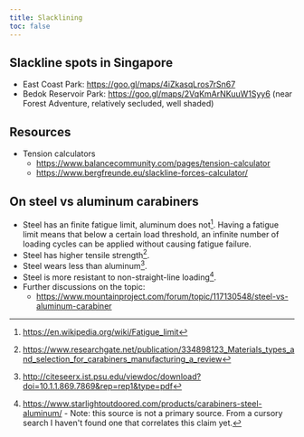 ```yaml
---
title: Slacklining
toc: false
---
```

## Slackline spots in Singapore

- East Coast Park: https://goo.gl/maps/4iZkasqLros7rSn67
- Bedok Reservoir Park: https://goo.gl/maps/2VqKmArNKuuW1Syy6 (near Forest Adventure, relatively secluded, well shaded)

## Resources

- Tension calculators
    - https://www.balancecommunity.com/pages/tension-calculator
    - https://www.bergfreunde.eu/slackline-forces-calculator/

## On steel vs aluminum carabiners

- Steel has an finite fatigue limit, aluminum does not[^1]. Having a fatigue limit means that below a certain load threshold, an infinite number of loading cycles can be applied without causing fatigue failure.
- Steel has higher tensile strength[^2].
- Steel wears less than aluminum[^3].
- Steel is more resistant to non-straight-line loading[^4].
- Further discussions on the topic:
    - https://www.mountainproject.com/forum/topic/117130548/steel-vs-aluminum-carabiner

[^1]: https://en.wikipedia.org/wiki/Fatigue_limit
[^2]: https://www.researchgate.net/publication/334898123_Materials_types_and_selection_for_carabiners_manufacturing_a_review
[^3]: http://citeseerx.ist.psu.edu/viewdoc/download?doi=10.1.1.869.7869&rep=rep1&type=pdf
[^4]: https://www.starlightoutdoored.com/products/carabiners-steel-aluminum/ - Note: this source is not a primary source. From a cursory search I haven't found one that correlates this claim yet.
